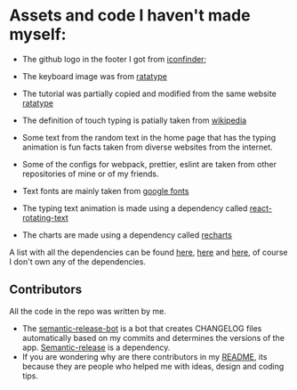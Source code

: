 # Assets and code I haven't made myself:

- The github logo in the footer I got from [iconfinder](https://www.iconfinder.com/icons/107112/github_six_icon);
- The keyboard image was from [ratatype](https://www.ratatype.com/learn/)
- The tutorial was partially copied and modified from the same website [ratatype](https://www.ratatype.com/learn/)
- The definition of touch typing is patially taken from [wikipedia](https://en.wikipedia.org/wiki/Touch_typing)
- Some text from the random text in the home page that has the typing animation is fun facts taken from diverse websites from the internet.
- Some of the configs for webpack, prettier, eslint are taken from other repositories of mine or of my friends.
- Text fonts are mainly taken from [google fonts](https://fonts.google.com/)


- The typing text animation is made using a dependency called [react-rotating-text](https://www.npmjs.com/package/react-rotating-text)
- The charts are made using a dependency called [recharts](https://recharts.org/en-US/)

A list with all the dependencies can be found [here](../../package.json), [here](../../packages/web/package.json) and [here](../../packages/api/package.json), of course I don't own any of the dependencies.

## Contributors

All the code in the repo was written by me.

- The [semantic-release-bot](https://github.com/Vyctor661/king-typer/commits?author=semantic-release-bot) is a bot that creates CHANGELOG files automatically based on my commits and determines the versions of the app. [Semantic-release](https://github.com/semantic-release/semantic-release) is a dependency.
- If you are wondering why are there contributors in my [README](../../README.md), its because they are people who helped me with ideas, design and coding tips.
